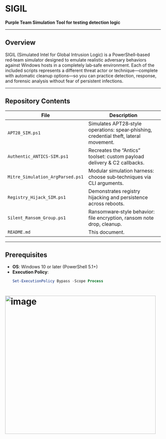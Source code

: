 

# SIGIL   
**Purple Team Simulation Tool for testing detection logic**

---

## Overview
SIGIL (Simulated Intel for Global Intrusion Logic) is a PowerShell–based red‑team simulator designed to emulate realistic adversary behaviors against Windows hosts in a completely lab‑safe environment. Each of the included scripts represents a different threat actor or technique—complete with automatic cleanup options—so you can practice detection, response, and forensic analysis without fear of persistent infections.

---

## Repository Contents

| File                                    | Description                                                         |
| --------------------------------------- | ------------------------------------------------------------------- |
| `APT28_SIM.ps1`                         | Simulates APT28‑style operations: spear‑phishing, credential theft, lateral movement. |
| `Authentic_ANTICS-SIM.ps1`              | Recreates the “Antics” toolset: custom payload delivery & C2 callbacks. |
| `Mitre_Simulation_ArgParsed.ps1`        | Modular simulation harness: choose sub‑techniques via CLI arguments. |
| `Registry_Hijack_SIM.ps1`               | Demonstrates registry hijacking and persistence across reboots.     |
| `Silent_Ransom_Group.ps1`               | Ransomware‑style behavior: file encryption, ransom note drop, cleanup. |
| `README.md`                             | This document.                                                     |

---

## Prerequisites

- **OS**: Windows 10 or later (PowerShell 5.1+)  
- **Execution Policy**:  
  ```powershell
  Set-ExecutionPolicy Bypass -Scope Process


# <img width="487" height="446" alt="image" src="https://github.com/user-attachments/assets/ef23a5be-7830-409f-8f28-68f2a04ce242" />


